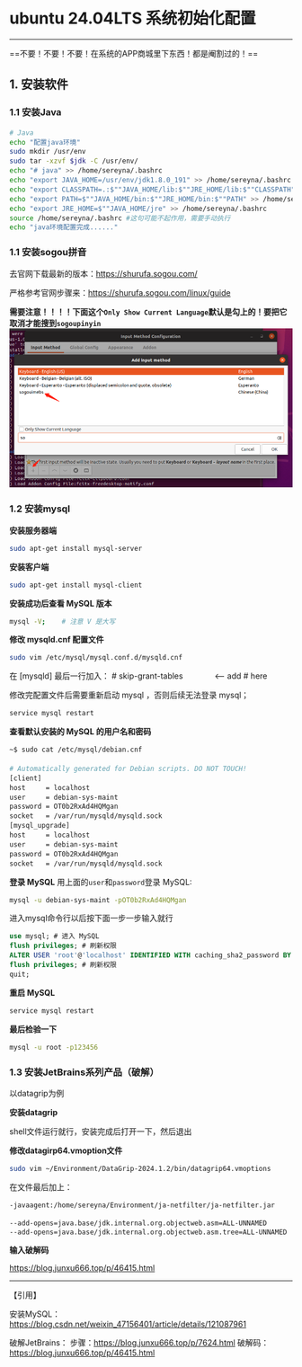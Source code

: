 # ubuntu 24.04LTS 系统初始化配置
---

==不要！不要！不要！在系统的APP商城里下东西！都是阉割过的！==
## 1. 安装软件

### 1.1 安装Java
```bash
# Java
echo "配置java环境"
sudo mkdir /usr/env
sudo tar -xzvf $jdk -C /usr/env/
echo "# java" >> /home/sereyna/.bashrc
echo "export JAVA_HOME=/usr/env/jdk1.8.0_191" >> /home/sereyna/.bashrc
echo "export CLASSPATH=.:$""JAVA_HOME/lib:$""JRE_HOME/lib:$""CLASSPATH" >> /home/sereyna/.bashrc
echo "export PATH=$""JAVA_HOME/bin:$""JRE_HOME/bin:$""PATH" >> /home/sereyna/.bashrc
echo "export JRE_HOME=$""JAVA_HOME/jre" >> /home/sereyna/.bashrc
source /home/sereyna/.bashrc #这句可能不起作用，需要手动执行
echo "java环境配置完成......"
```

### 1.1 安装sogou拼音

去官网下载最新的版本：https://shurufa.sogou.com/

严格参考官网步骤来：https://shurufa.sogou.com/linux/guide

**需要注意！！！！下面这个`Only Show Current Language`默认是勾上的！要把它取消才能搜到`sogoupinyin`**
![IMG](IMG/sogou.png "搜狗")

### 1.2 安装mysql

**安装服务器端**
```bash
sudo apt-get install mysql-server
```

**安装客户端**
```bash
sudo apt-get install mysql-client
```

**安装成功后查看 MySQL 版本**
```bash
mysql -V;    # 注意 V 是大写
```

**修改 mysqld.cnf 配置文件**
```bash
sudo vim /etc/mysql/mysql.conf.d/mysqld.cnf
```
在 [mysqld] 最后一行加入： # skip-grant-tables　　　　<-- add # here

修改完配置文件后需要重新启动 mysql ，否则后续无法登录 mysql；
```bash
service mysql restart
```

**查看默认安装的 MySQL 的用户名和密码**
```bash
~$ sudo cat /etc/mysql/debian.cnf

# Automatically generated for Debian scripts. DO NOT TOUCH!
[client]
host     = localhost
user     = debian-sys-maint
password = OT0b2RxAd4HQMgan
socket   = /var/run/mysqld/mysqld.sock
[mysql_upgrade]
host     = localhost
user     = debian-sys-maint
password = OT0b2RxAd4HQMgan
socket   = /var/run/mysqld/mysqld.sock
```

**登录 MySQL**
用上面的`user`和`password`登录 MySQL:
```bash
mysql -u debian-sys-maint -pOT0b2RxAd4HQMgan
```
进入mysql命令行以后按下面一步一步输入就行

```sql
use mysql; # 进入 MySQL
flush privileges; # 刷新权限
ALTER USER 'root'@'localhost' IDENTIFIED WITH caching_sha2_password BY '123456'; # 修改用户名和密码
flush privileges; # 刷新权限
quit;
```

**重启 MySQL**
```bash
service mysql restart
```
**最后检验一下**
```bash
mysql -u root -p123456
```

### 1.3 安装JetBrains系列产品（破解）
以datagrip为例

**安装datagrip**

shell文件运行就行，安装完成后打开一下，然后退出

**修改datagirp64.vmoption文件**
```bash
sudo vim ~/Environment/DataGrip-2024.1.2/bin/datagrip64.vmoptions
```
在文件最后加上：
```
-javaagent:/home/sereyna/Environment/ja-netfilter/ja-netfilter.jar

--add-opens=java.base/jdk.internal.org.objectweb.asm=ALL-UNNAMED
--add-opens=java.base/jdk.internal.org.objectweb.asm.tree=ALL-UNNAMED
```

**输入破解码**

https://blog.junxu666.top/p/46415.html


---
【引用】

安装MySQL：https://blog.csdn.net/weixin_47156401/article/details/121087961

破解JetBrains：
步骤：https://blog.junxu666.top/p/7624.html
破解码：https://blog.junxu666.top/p/46415.html